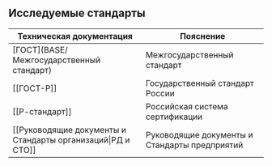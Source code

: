 ## Исследуемые стандарты

| Техническая документация                                    | Пояснение                                     |
| ----------------------------------------------------------- | --------------------------------------------- |
| [ГОСТ](BASE/Межгосударственный стандарт)                       | Межгосударственный стандарт                   |
| [[ГОСТ-Р]]                                                  | Государственный стандарт России               |
| [[Р-стандарт]]                                              | Российская система сертификации               |
| [[Руководящие документы и Стандарты организаций\|РД и СТО]] | Руководящие документы и Стандарты предприятий |
